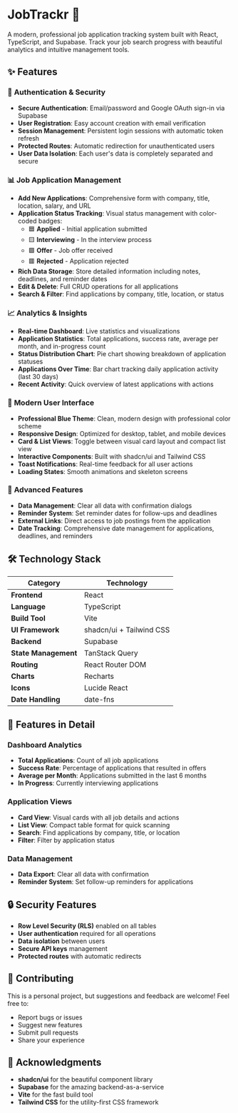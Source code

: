 # JobTrackr 🎯

A modern, professional job application tracking system built with React, TypeScript, and Supabase. Track your job search progress with beautiful analytics and intuitive management tools.

## ✨ Features

### 🔐 **Authentication & Security**
- **Secure Authentication**: Email/password and Google OAuth sign-in via Supabase
- **User Registration**: Easy account creation with email verification
- **Session Management**: Persistent login sessions with automatic token refresh
- **Protected Routes**: Automatic redirection for unauthenticated users
- **User Data Isolation**: Each user's data is completely separated and secure

### 📊 **Job Application Management**
- **Add New Applications**: Comprehensive form with company, title, location, salary, and URL
- **Application Status Tracking**: Visual status management with color-coded badges:
  - 🟦 **Applied** - Initial application submitted
  - 🟨 **Interviewing** - In the interview process
  - 🟩 **Offer** - Job offer received
  - 🟥 **Rejected** - Application rejected
- **Rich Data Storage**: Store detailed information including notes, deadlines, and reminder dates
- **Edit & Delete**: Full CRUD operations for all applications
- **Search & Filter**: Find applications by company, title, location, or status

### 📈 **Analytics & Insights**
- **Real-time Dashboard**: Live statistics and visualizations
- **Application Statistics**: Total applications, success rate, average per month, and in-progress count
- **Status Distribution Chart**: Pie chart showing breakdown of application statuses
- **Applications Over Time**: Bar chart tracking daily application activity (last 30 days)
- **Recent Activity**: Quick overview of latest applications with actions

### 🎨 **Modern User Interface**
- **Professional Blue Theme**: Clean, modern design with professional color scheme
- **Responsive Design**: Optimized for desktop, tablet, and mobile devices
- **Card & List Views**: Toggle between visual card layout and compact list view
- **Interactive Components**: Built with shadcn/ui and Tailwind CSS
- **Toast Notifications**: Real-time feedback for all user actions
- **Loading States**: Smooth animations and skeleton screens

### 🔧 **Advanced Features**
- **Data Management**: Clear all data with confirmation dialogs
- **Reminder System**: Set reminder dates for follow-ups and deadlines
- **External Links**: Direct access to job postings from the application
- **Date Tracking**: Comprehensive date management for applications, deadlines, and reminders

## 🛠️ Technology Stack

| Category | Technology |
|----------|------------|
| **Frontend** | React |
| **Language** | TypeScript |
| **Build Tool** | Vite |
| **UI Framework** | shadcn/ui + Tailwind CSS |
| **Backend** | Supabase |
| **State Management** | TanStack Query |
| **Routing** | React Router DOM |
| **Charts** | Recharts |
| **Icons** | Lucide React |
| **Date Handling** | date-fns |

## 🎨 Features in Detail

### **Dashboard Analytics**
- **Total Applications**: Count of all job applications
- **Success Rate**: Percentage of applications that resulted in offers
- **Average per Month**: Applications submitted in the last 6 months
- **In Progress**: Currently interviewing applications

### **Application Views**
- **Card View**: Visual cards with all job details and actions
- **List View**: Compact table format for quick scanning
- **Search**: Find applications by company, title, or location
- **Filter**: Filter by application status

### **Data Management**
- **Data Export**: Clear all data with confirmation
- **Reminder System**: Set follow-up reminders for applications

## 🔒 Security Features

- **Row Level Security (RLS)** enabled on all tables
- **User authentication** required for all operations
- **Data isolation** between users
- **Secure API keys** management
- **Protected routes** with automatic redirects


## 🤝 Contributing

This is a personal project, but suggestions and feedback are welcome! Feel free to:

- Report bugs or issues
- Suggest new features
- Submit pull requests
- Share your experience


## 🙏 Acknowledgments

- **shadcn/ui** for the beautiful component library
- **Supabase** for the amazing backend-as-a-service
- **Vite** for the fast build tool
- **Tailwind CSS** for the utility-first CSS framework

